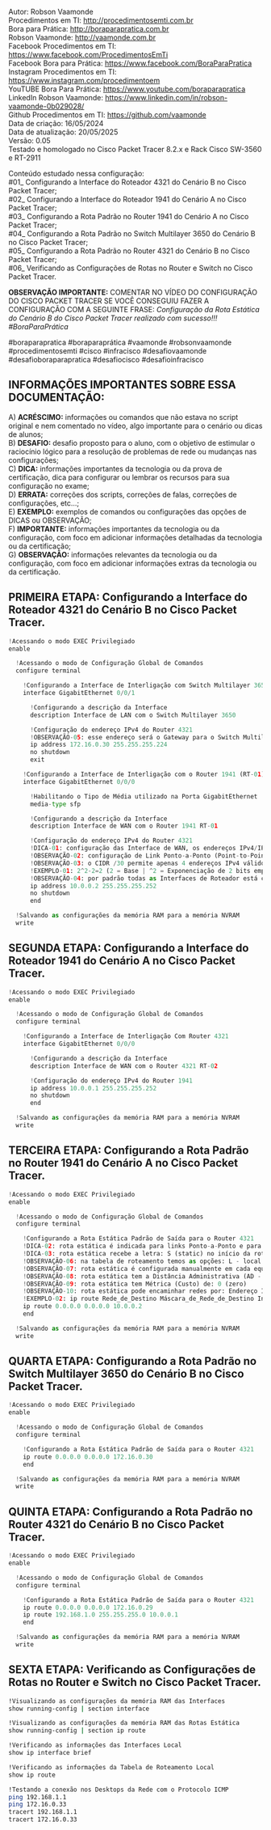 Autor: Robson Vaamonde<br>
Procedimentos em TI: http://procedimentosemti.com.br<br>
Bora para Prática: http://boraparapratica.com.br<br>
Robson Vaamonde: http://vaamonde.com.br<br>
Facebook Procedimentos em TI: https://www.facebook.com/ProcedimentosEmTi<br>
Facebook Bora para Prática: https://www.facebook.com/BoraParaPratica<br>
Instagram Procedimentos em TI: https://www.instagram.com/procedimentoem<br>
YouTUBE Bora Para Prática: https://www.youtube.com/boraparapratica<br>
LinkedIn Robson Vaamonde: https://www.linkedin.com/in/robson-vaamonde-0b029028/<br>
Github Procedimentos em TI: https://github.com/vaamonde<br>
Data de criação: 16/05/2024<br>
Data de atualização: 20/05/2025<br>
Versão: 0.05<br>
Testado e homologado no Cisco Packet Tracer 8.2.x e Rack Cisco SW-3560 e RT-2911

Conteúdo estudado nessa configuração:<br>
#01_ Configurando a Interface do Roteador 4321 do Cenário B no Cisco Packet Tracer;<br>
#02_ Configurando a Interface do Roteador 1941 do Cenário A no Cisco Packet Tracer;<br>
#03_ Configurando a Rota Padrão no Router 1941 do Cenário A no Cisco Packet Tracer;<br>
#04_ Configurando a Rota Padrão no Switch Multilayer 3650 do Cenário B no Cisco Packet Tracer;<br>
#05_ Configurando a Rota Padrão no Router 4321 do Cenário B no Cisco Packet Tracer;<br>
#06_ Verificando as Configurações de Rotas no Router e Switch no Cisco Packet Tracer.

**OBSERVAÇÃO IMPORTANTE:** COMENTAR NO VÍDEO DO CONFIGURAÇÃO DO CISCO PACKET TRACER SE VOCÊ CONSEGUIU FAZER A CONFIGURAÇÃO COM A SEGUINTE FRASE: *Configuração da Rota Estática do Cenário B do Cisco Packet Tracer realizado com sucesso!!! #BoraParaPrática*

#boraparapratica #boraparaprática #vaamonde #robsonvaamonde #procedimentosemti #cisco #infracisco #desafiovaamonde #desafioboraparapratica #desafiocisco #desafioinfracisco

## INFORMAÇÕES IMPORTANTES SOBRE ESSA DOCUMENTAÇÃO:

A) **ACRÉSCIMO:** informações ou comandos que não estava no script original e nem comentado no vídeo, algo importante para o cenário ou dicas de alunos;<br>
B) **DESAFIO:** desafio proposto para o aluno, com o objetivo de estimular o raciocínio lógico para a resolução de problemas de rede ou mudanças nas configurações;<br>
C) **DICA:** informações importantes da tecnologia ou da prova de certificação, dica para configurar ou lembrar os recursos para sua configuração no exame;<br>
D) **ERRATA:** correções dos scripts, correções de falas, correções de configurações, etc...;<br>
E) **EXEMPLO:** exemplos de comandos ou configurações das opções de DICAS ou OBSERVAÇÃO;<br>
F) **IMPORTANTE:** informações importantes da tecnologia ou da configuração, com foco em adicionar informações detalhadas da tecnologia ou da certificação;<br>
G) **OBSERVAÇÃO:** informações relevantes da tecnologia ou da configuração, com foco em adicionar informações extras da tecnologia ou da certificação.

## PRIMEIRA ETAPA: Configurando a Interface do Roteador 4321 do Cenário B no Cisco Packet Tracer.

```python
!Acessando o modo EXEC Privilegiado
enable

  !Acessando o modo de Configuração Global de Comandos
  configure terminal

    !Configurando a Interface de Interligação com Switch Multilayer 3650
    interface GigabitEthernet 0/0/1

      !Configurando a descrição da Interface
      description Interface de LAN com o Switch Multilayer 3650

      !Configuração do endereço IPv4 do Router 4321
      !OBSERVAÇÃO-05: esse endereço será o Gateway para o Switch Multilayer 3650
      ip address 172.16.0.30 255.255.255.224
      no shutdown
      exit

    !Configurando a Interface de Interligação com o Router 1941 (RT-01)
    interface GigabitEthernet 0/0/0

      !Habilitando o Tipo de Média utilizado na Porta GigabitEthernet
      media-type sfp

      !Configurando a descrição da Interface
      description Interface de WAN com o Router 1941 RT-01

      !Configuração do endereço IPv4 do Router 4321
      !DICA-01: configuração das Interface de WAN, os endereços IPv4/IPv6 devem pertencer a mesma rede
      !OBSERVAÇÃO-02: configuração de Link Ponto-a-Ponto (Point-to-Point) é recomendado utilizar endereços IPv4 /30
      !OBSERVAÇÃO-03: o CIDR /30 permite apenas 4 endereços IPv4 válidos: ID Rede, Primeiro e Último endereço IPv4 e Broadcast
      !EXEMPLO-01: 2^2-2=2 (2 = Base | ^2 = Exponenciação de 2 bits emprestados | -2 = Subtração do ID de Rede e Broadcast)
      !OBSERVAÇÃO-04: por padrão todas as Interfaces de Roteador está com o Status Shutdown (Desligadas)
      ip address 10.0.0.2 255.255.255.252
      no shutdown
      end

  !Salvando as configurações da memória RAM para a memória NVRAM
  write
```

## SEGUNDA ETAPA: Configurando a Interface do Roteador 1941 do Cenário A no Cisco Packet Tracer.

```python
!Acessando o modo EXEC Privilegiado
enable

  !Acessando o modo de Configuração Global de Comandos
  configure terminal

    !Configurando a Interface de Interligação Com Router 4321
    interface GigabitEthernet 0/0/0

      !Configurando a descrição da Interface
      description Interface de WAN com o Router 4321 RT-02

      !Configuração do endereço IPv4 do Router 1941
      ip address 10.0.0.1 255.255.255.252
      no shutdown
      end

  !Salvando as configurações da memória RAM para a memória NVRAM
  write
```

## TERCEIRA ETAPA: Configurando a Rota Padrão no Router 1941 do Cenário A no Cisco Packet Tracer.

```python
!Acessando o modo EXEC Privilegiado
enable

  !Acessando o modo de Configuração Global de Comandos
  configure terminal

    !Configurando a Rota Estática Padrão de Saída para o Router 4321
    !DICA-02: rota estática é indicada para links Ponto-a-Ponto e para redes simples, com poucos roteadores (saltos/caminhos)
    !DICA-03: rota estática recebe a letra: S (static) no início da rota declarada manualmente na Tabela de Roteamento
    !OBSERVAÇÃO-06: na tabela de roteamento temos as opções: L - local (Endereço Local) e C - connected (Rede Diretamente Conectada)
    !OBSERVAÇÃO-07: rota estática é configurada manualmente em cada equipamento da rede, sua atualização não é dinâmica (automática)
    !OBSERVAÇÃO-08: rota estática tem a Distância Administrativa (AD - Confiabilidade) de: 1 (um)
    !OBSERVAÇÃO-09: rota estática tem Métrica (Custo) de: 0 (zero)
    !OBSERVAÇÃO-10: rota estática pode encaminhar redes por: Endereço IPv4/IPv6 de Próximo Salto ou Interface de Saída
    !EXEMPLO-02: ip route Rede_de_Destino Máscara_de_Rede_de_Destino Interface_de_Saída ou IP_do_Próximo_Salto Distância_Administrativa
    ip route 0.0.0.0 0.0.0.0 10.0.0.2
    end

  !Salvando as configurações da memória RAM para a memória NVRAM
  write
```

## QUARTA ETAPA: Configurando a Rota Padrão no Switch Multilayer 3650 do Cenário B no Cisco Packet Tracer.

```python
!Acessando o modo EXEC Privilegiado
enable

  !Acessando o modo de Configuração Global de Comandos
  configure terminal

    !Configurando a Rota Estática Padrão de Saída para o Router 4321
    ip route 0.0.0.0 0.0.0.0 172.16.0.30
    end

  !Salvando as configurações da memória RAM para a memória NVRAM
  write
```

## QUINTA ETAPA: Configurando a Rota Padrão no Router 4321 do Cenário B no Cisco Packet Tracer.

```python
!Acessando o modo EXEC Privilegiado
enable

  !Acessando o modo de Configuração Global de Comandos
  configure terminal

    !Configurando a Rota Estática Padrão de Saída para o Router 4321
    ip route 0.0.0.0 0.0.0.0 172.16.0.29
    ip route 192.168.1.0 255.255.255.0 10.0.0.1
    end

  !Salvando as configurações da memória RAM para a memória NVRAM
  write
```

## SEXTA ETAPA: Verificando as Configurações de Rotas no Router e Switch no Cisco Packet Tracer.

```bash
!Visualizando as configurações da memória RAM das Interfaces
show running-config | section interface

!Visualizando as configurações da memória RAM das Rotas Estática
show running-config | section ip route

!Verificando as informações das Interfaces Local
show ip interface brief

!Verificando as informações da Tabela de Roteamento Local
show ip route

!Testando a conexão nos Desktops da Rede com o Protocolo ICMP
ping 192.168.1.1
ping 172.16.0.33
tracert 192.168.1.1
tracert 172.16.0.33
```
